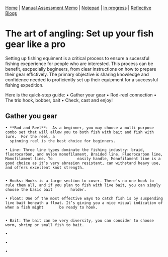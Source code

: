[Home](index.md) | [Manual Assessment Memo](manual_assessment_memo.md) | [Notepad](notepad.md) | [In progress](soon.md) | [Reflective Blogs](reflective_blogs.md)

# The art of angling: Set up your fish gear like a pro
Setting up fishing equiment is a critical process to ensure a sucessful fishing exeperience for people who are interested. This process can be benefit, escpecially begineers, from clear instructions on how to prepare their gear effictively. The primary objective is sharing knowledge and confidence needed to proficiently set up their equipment for a successful fishing expedition.

Here is the quick-step guide:
    • Gather your gear
    • Rod-reel connection
    • The trio hook, bobber, bait
    • Check, cast and enjoy!

## Gather you gear
    • **Rod and Reel**:  As a beginner, you may choose a multi-purpose combo set that will allow you to both fish with bait and fish with lure.  For the reel, a   
      spinning reel is the best choice for beginners.

    • Line: Three line types dominate the fishing industry: braid, fluorocarbon, and nylon monofilament. Braided line, Fluorocarbon line, Monofilament line. To           easily handle, Monofilament line is a good choice as it’s very abrasion resistant, can withstand heavy use, and offers excellent knot strength.


    • Hooks: Hooks is a large section to cover. There's no one hook to rule them all, and if you plan to fish with live bait, you can simply choose the basic bait        holder.

    • Float: One of the most effective ways to catch fish is by suspending live bait beneath a float. It’s giving you a nice visual indication of when a fish might       be ready to hook. 


    • Bait: The bait can be very diversity, you can consider to choose worm, shrimp or small fish to bait.

    •

    •

    •
